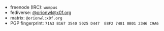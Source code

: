 - freenode (IRC): `wumpus`
- fediverse: [@orionwl@x0f.org](https://x0f.org/@orionwl)
- matrix: `@orionwl:x0f.org`
- PGP fingerprint: `71A3 B167 3540 5025 D447  E8F2 7481 0B01 2346 C9A6`
